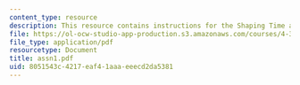 ```yaml
---
content_type: resource
description: This resource contains instructions for the Shaping Time assignment.
file: https://ol-ocw-studio-app-production.s3.amazonaws.com/courses/4-301-introduction-to-the-visual-arts-spring-2007/8051543c4217eaf41aaaeeecd2da5381_assn1.pdf
file_type: application/pdf
resourcetype: Document
title: assn1.pdf
uid: 8051543c-4217-eaf4-1aaa-eeecd2da5381
---
```

